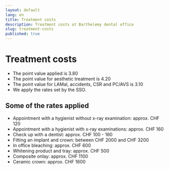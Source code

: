 ```yaml
---
layout: default
lang: en
title: Treatment costs
description: Treatment costs at Barthelemy dental office
slug: treatment-costs
published: true
---
```


# Treatment costs

- The point value applied is 3.80
- The point value for aesthetic treatment is 4.20
- The point value for LAMal, accidents, CSR and PC/AVS is 3.10
- We apply the rates set by the SSO.

## Some of the rates applied

- Appointment with a hygienist without x-ray examination: approx. CHF 120
- Appointment with a hygienist with x-ray examinations: approx. CHF 160
- Check up with a dentist: approx. CHF 100 - 160
- Fitting an implant and crown: between CHF 2000 and CHF 3200
- In office bleaching: approx. CHF 600
- Whitening product and tray: approx. CHF 500
- Composite onlay: approx. CHF 1100
- Ceramic crown: approx. CHF 1600
